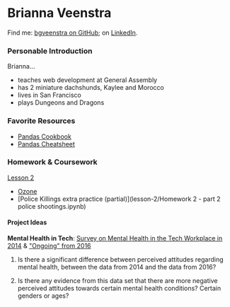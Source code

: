# Brianna Veenstra

Find me: [bgveenstra on GitHub](https://github.com/bgveenstra); on [LinkedIn](https://www.linkedin.com/in/brianna-veenstra/).


### Personable Introduction

Brianna...
* teaches web development at General Assembly
* has 2 miniature dachshunds, Kaylee and Morocco
* lives in San Francisco
* plays Dungeons and Dragons

### Favorite Resources

* [Pandas Cookbook](http://pandas.pydata.org/pandas-docs/stable/cookbook.html)  
* [Pandas Cheatsheet](https://github.com/pandas-dev/pandas/blob/master/doc/cheatsheet/Pandas_Cheat_Sheet.pdf)

### Homework & Coursework

[Lesson 2](lesson-2)
- [Ozone](lesson-2/homework-02-the-pandas-library-starter-code.ipynb)  
- [Police Killings extra practice (partial)](lesson-2/Homework 2 - part 2 police shootings.ipynb)

#### Project Ideas

**Mental Health in Tech**: [Survey on Mental Health in the Tech Workplace in 2014](https://www.kaggle.com/osmi/mental-health-in-tech-survey) & ["Ongoing" from 2016](https://www.kaggle.com/osmi/mental-health-in-tech-2016)

1. Is there a significant difference between perceived attitudes regarding mental health, between the data from 2014 and the data from 2016?

1. Is there any evidence from this data set that there are more negative perceived attitudes towards certain mental health conditions? Certain genders or ages?


